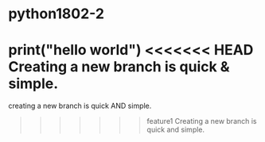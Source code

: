 # python1802-2
print("hello world")
<<<<<<< HEAD
Creating a new branch is quick & simple.
=======
creating a new branch is quick AND simple.
>>>>>>> feature1
Creating a new branch is quick and simple.

